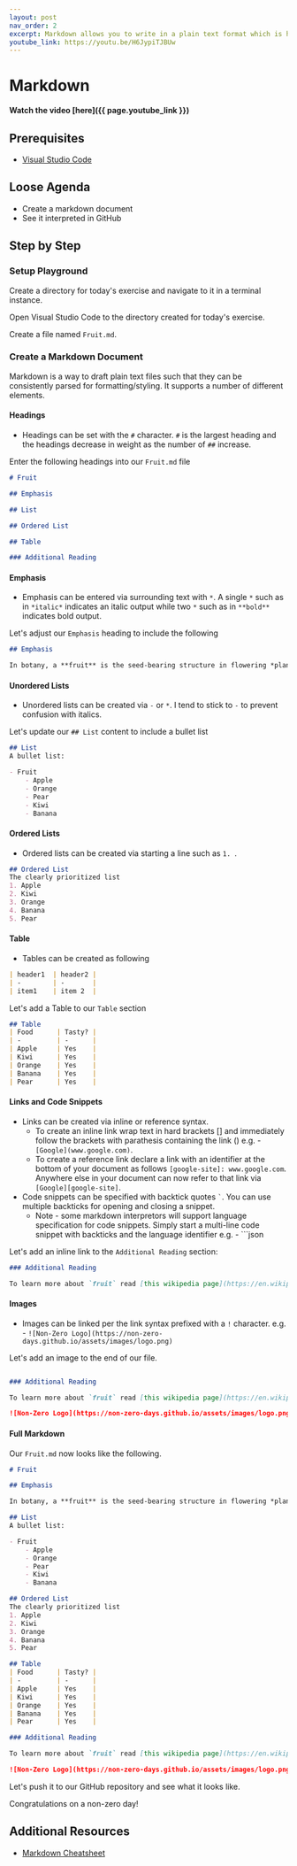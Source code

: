 ```yaml
---
layout: post
nav_order: 2
excerpt: Markdown allows you to write in a plain text format which is human readable and can be consistently interpretted into other display languages. This exercise walks through using markdown.
youtube_link: https://youtu.be/H6JypiTJBUw
---
```


# Markdown

**Watch the video [here]({{ page.youtube_link }})**

## Prerequisites

- [Visual Studio Code](https://code.visualstudio.com/)

## Loose Agenda

- Create a markdown document
- See it interpreted in GitHub

## Step by Step

### Setup Playground

Create a directory for today's exercise and navigate to it in a terminal instance. 

Open Visual Studio Code to the directory created for today's exercise.

Create a file named `Fruit.md`.

### Create a Markdown Document

Markdown is a way to draft plain text files such that they can be consistently parsed for formatting/styling. It supports a number of different elements.

#### Headings

- Headings can be set with the `#` character. `#` is the largest heading and the headings decrease in weight as the number of `##` increase.

Enter the following headings into our `Fruit.md` file

```md
# Fruit

## Emphasis

## List

## Ordered List

## Table

### Additional Reading

```

#### Emphasis

- Emphasis can be entered via surrounding text with `*`. A single `*` such as in `*italic*` indicates an italic output while two `*` such as in `**bold**` indicates bold output.

Let's adjust our `Emphasis` heading to include the following 
```md
## Emphasis

In botany, a **fruit** is the seed-bearing structure in flowering *plants* that is formed from the ovary after flowering.

```

#### Unordered Lists

- Unordered lists can be created via `-` or `*`. I tend to stick to `-` to prevent confusion with italics.

Let's update our `## List` content to include a bullet list
```md
## List
A bullet list:

- Fruit
    - Apple
    - Orange
    - Pear
    - Kiwi
    - Banana

```

#### Ordered Lists

- Ordered lists can be created via starting a line such as `1. `.

```md
## Ordered List
The clearly prioritized list
1. Apple
2. Kiwi
3. Orange
4. Banana
5. Pear

```

#### Table
- Tables can be created as following
```md
| header1  | header2 |
| -        | -       | 
| item1    | item 2  |  
```

Let's add a Table to our `Table` section

```md
## Table
| Food      | Tasty? |
| -         | -      |
| Apple     | Yes    |
| Kiwi      | Yes    |
| Orange    | Yes    |
| Banana    | Yes    |
| Pear      | Yes    |
```

#### Links and Code Snippets


- Links can be created via inline or reference syntax. 
  - To create an inline link wrap text in hard brackets [] and immediately follow the brackets with parathesis containing the link () e.g. - `[Google](www.google.com)`.
  - To create a reference link declare a link with an identifier at the bottom of your document as follows `[google-site]: www.google.com`. Anywhere else in your document can now refer to that link via `[Google][google-site]`.
- Code snippets can be specified with backtick quotes `` ` ``. You can use multiple backticks for opening and closing a snippet. 
  - Note - some markdown interpretors will support language specification for code snippets. Simply start a multi-line code snippet with backticks and the language identifier e.g. -  ```json

Let's add an inline link to the `Additional Reading` section:

```md
### Additional Reading

To learn more about `fruit` read [this wikipedia page](https://en.wikipedia.org/wiki/Fruit).

```

#### Images

- Images can be linked per the link syntax prefixed with a `!` character. e.g. - `![Non-Zero Logo](https://non-zero-days.github.io/assets/images/logo.png)`

Let's add an image to the end of our file.

```md

### Additional Reading

To learn more about `fruit` read [this wikipedia page](https://en.wikipedia.org/wiki/Fruit).

![Non-Zero Logo](https://non-zero-days.github.io/assets/images/logo.png)

```

#### Full Markdown

Our `Fruit.md` now looks like the following.

```md
# Fruit

## Emphasis

In botany, a **fruit** is the seed-bearing structure in flowering *plants* that is formed from the ovary after flowering.

## List
A bullet list:

- Fruit
    - Apple
    - Orange
    - Pear
    - Kiwi
    - Banana

## Ordered List
The clearly prioritized list
1. Apple
2. Kiwi
3. Orange
4. Banana
5. Pear

## Table
| Food      | Tasty? |
| -         | -      |
| Apple     | Yes    |
| Kiwi      | Yes    |
| Orange    | Yes    |
| Banana    | Yes    |
| Pear      | Yes    |

### Additional Reading

To learn more about `fruit` read [this wikipedia page](https://en.wikipedia.org/wiki/Fruit).

![Non-Zero Logo](https://non-zero-days.github.io/assets/images/logo.png)

```

Let's push it to our GitHub repository and see what it looks like.

Congratulations on a non-zero day!

## Additional Resources

- [Markdown Cheatsheet](https://www.markdownguide.org/cheat-sheet/)
